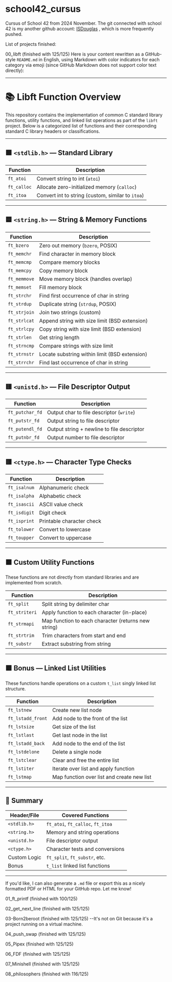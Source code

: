 # school42_cursus
Cursus of School 42 from 2024 November. The git connected with school 42 is my another github account: [ISDouglas](https://github.com/ISDouglas/Ecole42_Cursus#) , which is more frequently pushed.

List of projects finished:

00_libft (finished with 125/125)
Here is your content rewritten as a GitHub-style `README.md` in English, using Markdown with color indicators for each category via emoji (since GitHub Markdown does not support color text directly):

---

# 📚 Libft Function Overview

This repository contains the implementation of common C standard library functions, utility functions, and linked list operations as part of the `libft` project. Below is a categorized list of functions and their corresponding standard C library headers or classifications.

---

## 🟩 `<stdlib.h>` — Standard Library

| Function    | Description                                       |
| ----------- | ------------------------------------------------- |
| `ft_atoi`   | Convert string to int (`atoi`)                    |
| `ft_calloc` | Allocate zero-initialized memory (`calloc`)       |
| `ft_itoa`   | Convert int to string (custom, similar to `itoa`) |

---

## 🟦 `<string.h>` — String & Memory Functions

| Function     | Description                                   |
| ------------ | --------------------------------------------- |
| `ft_bzero`   | Zero out memory (`bzero`, POSIX)              |
| `ft_memchr`  | Find character in memory block                |
| `ft_memcmp`  | Compare memory blocks                         |
| `ft_memcpy`  | Copy memory block                             |
| `ft_memmove` | Move memory block (handles overlap)           |
| `ft_memset`  | Fill memory block                             |
| `ft_strchr`  | Find first occurrence of char in string       |
| `ft_strdup`  | Duplicate string (`strdup`, POSIX)            |
| `ft_strjoin` | Join two strings (custom)                     |
| `ft_strlcat` | Append string with size limit (BSD extension) |
| `ft_strlcpy` | Copy string with size limit (BSD extension)   |
| `ft_strlen`  | Get string length                             |
| `ft_strncmp` | Compare strings with size limit               |
| `ft_strnstr` | Locate substring within limit (BSD extension) |
| `ft_strrchr` | Find last occurrence of char in string        |

---

## 🟨 `<unistd.h>` — File Descriptor Output

| Function        | Description                                |
| --------------- | ------------------------------------------ |
| `ft_putchar_fd` | Output char to file descriptor (`write`)   |
| `ft_putstr_fd`  | Output string to file descriptor           |
| `ft_putendl_fd` | Output string + newline to file descriptor |
| `ft_putnbr_fd`  | Output number to file descriptor           |

---

## 🟥 `<ctype.h>` — Character Type Checks

| Function     | Description               |
| ------------ | ------------------------- |
| `ft_isalnum` | Alphanumeric check        |
| `ft_isalpha` | Alphabetic check          |
| `ft_isascii` | ASCII value check         |
| `ft_isdigit` | Digit check               |
| `ft_isprint` | Printable character check |
| `ft_tolower` | Convert to lowercase      |
| `ft_toupper` | Convert to uppercase      |

---

## 🟧 Custom Utility Functions

These functions are not directly from standard libraries and are implemented from scratch.

| Function      | Description                                         |
| ------------- | --------------------------------------------------- |
| `ft_split`    | Split string by delimiter char                      |
| `ft_striteri` | Apply function to each character (in-place)         |
| `ft_strmapi`  | Map function to each character (returns new string) |
| `ft_strtrim`  | Trim characters from start and end                  |
| `ft_substr`   | Extract substring from string                       |

---

## 🟪 Bonus — Linked List Utilities

These functions handle operations on a custom `t_list` singly linked list structure.

| Function          | Description                                |
| ----------------- | ------------------------------------------ |
| `ft_lstnew`       | Create new list node                       |
| `ft_lstadd_front` | Add node to the front of the list          |
| `ft_lstsize`      | Get size of the list                       |
| `ft_lstlast`      | Get last node in the list                  |
| `ft_lstadd_back`  | Add node to the end of the list            |
| `ft_lstdelone`    | Delete a single node                       |
| `ft_lstclear`     | Clear and free the entire list             |
| `ft_lstiter`      | Iterate over list and apply function       |
| `ft_lstmap`       | Map function over list and create new list |

---

## 📌 Summary

| Header/File  | Covered Functions                 |
| ------------ | --------------------------------- |
| `<stdlib.h>` | `ft_atoi`, `ft_calloc`, `ft_itoa` |
| `<string.h>` | Memory and string operations      |
| `<unistd.h>` | File descriptor output            |
| `<ctype.h>`  | Character tests and conversions   |
| Custom Logic | `ft_split`, `ft_substr`, etc.     |
| Bonus        | `t_list` linked list functions    |

---

If you'd like, I can also generate a `.md` file or export this as a nicely formatted PDF or HTML for your GitHub repo. Let me know!

01_ft_printf (finished with 100/125)

02_get_next_line (finished with 125/125)

03-Born2beroot (finished with 125/125) --It's not on Git because it's a project running on a virtual machine.

04_push_swap (finished with 125/125)

05_Pipex (finished with 125/125)

06_FDF (finished with 125/125)

07_Minishell (finished with 125/125)

08_philosophers (finished with 116/125)
